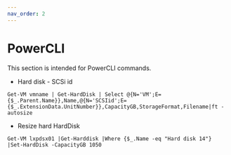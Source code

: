 ```yaml
---
nav_order: 2
---
```


PowerCLI
=======

This section is intended for PowerCLI commands.

- Hard disk - SCSi id

`Get-VM vmname | Get-HardDisk | Select @{N='VM';E={$_.Parent.Name}},Name,@{N='SCSIid';E={$_.ExtensionData.UnitNumber}},CapacityGB,StorageFormat,Filename|ft -autosize`

- Resize hard HardDisk

`Get-VM lxpdsx01 |Get-Harddisk |Where {$_.Name -eq "Hard disk 14"} |Set-HardDisk -CapacityGB 1050`

